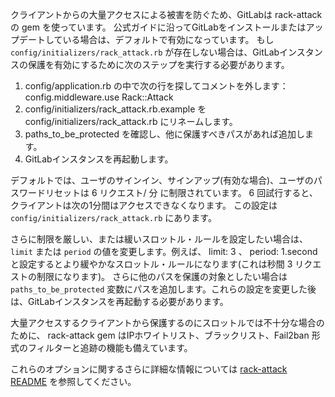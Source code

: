 クライアントからの大量アクセスによる被害を防ぐため、GitLabは rack-attack の gem を使っています。
公式ガイドに沿ってGitLabをインストールまたはアップデートしている場合は、デフォルトで有効になっています。
もし `config/initializers/rack_attack.rb` が存在しない場合は、GitLabインスタンスの保護を有効にするために次のステップを実行する必要があります。

1. config/application.rb の中で次の行を探してコメントを外します：
  config.middleware.use Rack::Attack
2. config/initializers/rack_attack.rb.example を config/initializers/rack_attack.rb にリネームします。
3. paths_to_be_protected を確認し、他に保護すべきパスがあれば追加します。
4. GitLabインスタンスを再起動します。

デフォルトでは、ユーザのサインイン、サインアップ(有効な場合)、ユーザのパスワードリセットは 6 リクエスト/ 分 に制限されています。
6 回試行すると、クライアントは次の1分間はアクセスできなくなります。
この設定は `config/initializers/rack_attack.rb` にあります。

さらに制限を厳しい、または緩いスロットル・ルールを設定したい場合は、 `limit` または `period` の値を変更します。例えば、 limit: 3 、 period: 1.second と設定するとより緩やかなスロットル・ルールになります(これは秒間 3 リクエストの制限になります)。 さらに他のパスを保護の対象としたい場合は `paths_to_be_protected` 変数にパスを追加します。これらの設定を変更した後は、GitLabインスタンスを再起動する必要があります。

大量アクセスするクライアントから保護するのにスロットルでは不十分な場合のために、 rack-attack gem はIPホワイトリスト、ブラックリスト、Fail2ban 形式のフィルターと追跡の機能も備えています。

これらのオプションに関するさらに詳細な情報については [rack-attack README](https://github.com/kickstarter/rack-attack/blob/master/README.md) を参照してください。
